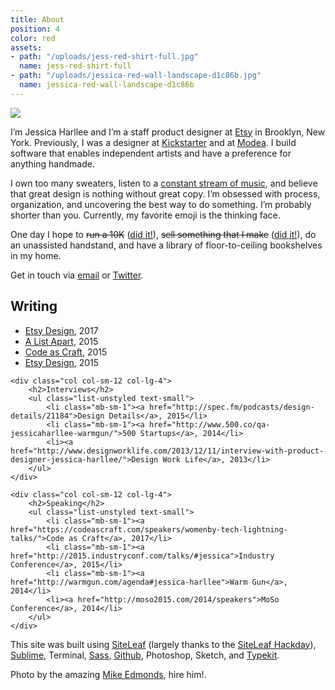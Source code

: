 ```yaml
---
title: About
position: 4
color: red
assets:
- path: "/uploads/jess-red-shirt-full.jpg"
  name: jess-red-shirt-full
- path: "/uploads/jessica-red-wall-landscape-d1c86b.jpg"
  name: jessica-red-wall-landscape-d1c86b
---
```


<div class="ml-md-n4 mr-md-n4 mb-sm-4">
	<img src="/uploads/jessica-red-wall-landscape-d1c86b.jpg">
</div>

I’m Jessica Harllee and I’m a staff product designer at [Etsy](https://www.etsy.com/people/harllee) in Brooklyn, New York. Previously, I was a designer at [Kickstarter](http://www.kickstarter.com/profile/harllee) and at [Modea](http://www.modea.com). I build software that enables independent artists and have a preference for anything handmade.

I own too many sweaters, listen to a [constant stream of music](https://open.spotify.com/user/jessicaharllee), and believe that great design is nothing without great copy. I’m obsessed with process, organization, and uncovering the best way to do something. I’m probably shorter than you. Currently, my favorite emoji is the thinking face.

One day I hope to ~~run a 10K~~ ([did it!](http://jessicaharllee.com/notes/balance)), ~~sell something that I make~~ ([did it!](http://jessicaharllee.com/notes/emoji-embroidery-a-post-mortem/)), do an unassisted handstand, and have a library of floor-to-ceiling bookshelves in my home.

Get in touch via [email](mailto:jessica.harllee@gmail.com) or [Twitter](http://twitter.com/harllee).


<div class="col-group mt-sm-2 mt-md-4 mb-sm-2 mb-md-4">
	<div class="col col-sm-12 col-lg-4">
		<h2>Writing</h2>
		<ul class="list-unstyled text-small">
			<li class="mb-sm-1"><a href="https://medium.com/etsy-design/crafting-an-effective-working-group-da77bded3aaf">Etsy Design</a>, 2017</li>
			<li class="mb-sm-1"><a href="http://alistapart.com/article/sharing-our-work-testing-feedback-in-design">A List Apart</a>, 2015</li>
			<li class="mb-sm-1"><a href="https://codeascraft.com/2015/02/05/rebuilding-the-foundation-of-etsy-seller-tools/">Code as Craft</a>, 2015</li>
			<li><a href="http://etsydesign.com/news/improving-our-seller-onboarding/">Etsy Design</a>, 2015</li>
		</ul>
	</div>

	<div class="col col-sm-12 col-lg-4">
		<h2>Interviews</h2>
		<ul class="list-unstyled text-small">
			<li class="mb-sm-1"><a href="http://spec.fm/podcasts/design-details/21184">Design Details</a>, 2015</li>
			<li class="mb-sm-1"><a href="http://www.500.co/qa-jessicaharllee-warmgun/">500 Startups</a>, 2014</li>
			<li><a href="http://www.designworklife.com/2013/12/11/interview-with-product-designer-jessica-harllee/">Design Work Life</a>, 2013</li>
		</ul>
	</div>

	<div class="col col-sm-12 col-lg-4">
		<h2>Speaking</h2>
		<ul class="list-unstyled text-small">
			<li class="mb-sm-1"><a href="https://codeascraft.com/speakers/womenby-tech-lightning-talks/">Code as Craft</a>, 2017</li>
			<li class="mb-sm-1"><a href="http://2015.industryconf.com/talks/#jessica">Industry Conference</a>, 2015</li>
			<li class="mb-sm-1"><a href="http://warmgun.com/agenda#jessica-harllee">Warm Gun</a>, 2014</li>
			<li><a href="http://moso2015.com/2014/speakers">MoSo Conference</a>, 2014</li>
		</ul>
	</div>
</div>


This site was built using [SiteLeaf](http://siteleaf.com) (largely thanks to the [SiteLeaf Hackday](http://jessicaharllee.com/notes/a-redesign-with-siteleaf)), [Sublime](http://www.sublimetext.com), Terminal, [Sass](http://sass-lang.com), [Github](https://github.com/harllee), Photoshop, Sketch, and [Typekit](http://typekit.com).

Photo by the amazing [Mike Edmonds](http://www.edmonds.photo), hire him!.